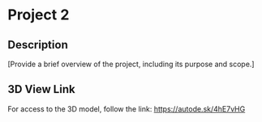 # Project 2

## Description
[Provide a brief overview of the project, including its purpose and scope.]

## 3D View Link
For access to the 3D model, follow the link: https://autode.sk/4hE7vHG
